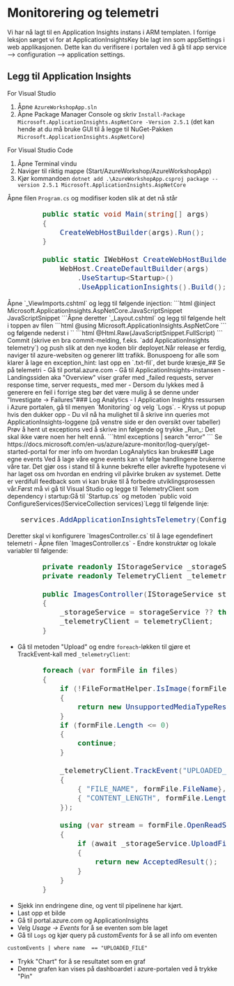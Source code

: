 # Monitorering og telemetri
Vi har nå lagt til en Application Insights instans i ARM templaten. I forrige leksjon sørget vi for at ApplicationInsightsKey ble lagt inn som appSettings i web applikasjonen. Dette kan du verifisere i portalen ved å gå til app service --> configuration --> application settings. 
​
## Legg til Application Insights
For Visual Studio
1. Åpne `AzureWorkshopApp.sln`
2. Åpne Package Manager Console og skriv `Install-Package Microsoft.ApplicationInsights.AspNetCore -Version 2.5.1` (det kan hende at du må bruke GUI til å legge til NuGet-Pakken `Microsoft.ApplicationInsights.AspNetCore`)
​

For Visual Studio Code
1. Åpne Terminal vindu
2. Naviger til riktig mappe (Start/AzureWorkshop/AzureWorkshopApp)
3. Kjør kommandoen `dotnet add .\AzureWorkshopApp.csproj package --version 2.5.1 Microsoft.ApplicationInsights.AspNetCore`

Åpne filen `Program.cs` og modifiser koden slik at det nå står
<font size="4">

```C#
        public static void Main(string[] args)
        {
            CreateWebHostBuilder(args).Run();
        }
​
        public static IWebHost CreateWebHostBuilder(string[] args) =>
            WebHost.CreateDefaultBuilder(args)
                .UseStartup<Startup>()
                .UseApplicationInsights().Build();
```
</font>
​
Åpne `_ViewImports.cshtml` og legg til følgende injection:
```html
    @inject Microsoft.ApplicationInsights.AspNetCore.JavaScriptSnippet JavaScriptSnippet
```
​
Åpne deretter `_Layout.cshtml` og legg til følgende helt i toppen av filen 
```html
    @using Microsoft.ApplicationInsights.AspNetCore
```
og følgende nederst i `<head>`
```html
    @Html.Raw(JavaScriptSnippet.FullScript)
```
​
Commit (skrive en bra commit-melding, f.eks. `add ApplicationInsights telemetry`) og push slik at den nye koden blir deployet. 
​
Når release er ferdig, naviger til azure-websiten og generer litt trafikk. Bonuspoeng for alle som klarer å lage en exception 
​
_hint: last opp en `.txt-fil`, det burde kræsje_
​
## Se på telemetri
- Gå til portal.azure.com
- Gå til ApplicationInsights-instansen
- Landingssiden aka "Overview" viser grafer med _failed requests, server response time, server requests_ med mer
- Dersom du lykkes med å generere en feil i forrige steg bør det være mulig å se denne under "Investigate -> Failures"
​
### Log Analytics
- I Application Insights ressursen i Azure portalen, gå til menyen `Monitoring` og velg `Logs`. 
- Kryss ut popup hvis den dukker opp
- Du vil nå ha mulighet til å skrive inn queries mot ApplicationInsights-loggene (på venstre side er den oversikt over tabeller)
​
Prøv å hent ut exceptions ved å skrive inn følgende og trykke _Run_:
Det skal ikke være noen her helt ennå.
```html
    exceptions | search "error"
```
Se https://docs.microsoft.com/en-us/azure/azure-monitor/log-query/get-started-portal for mer info om hvordan LogAnalytics kan brukes
​
## Lage egne events
Ved å lage våre egne events kan vi følge handlingene brukerne våre tar. Det gjør oss i stand til å kunne bekrefte eller avkrefte hypotesene vi har laget oss om hvordan en endring vil påvirke bruken av systemet. Dette er verdifull feedback som vi kan bruke til å forbedre utviklingsprosessen vår.
​
Først må vi gå til Visual Studio og legge til TelemetryClient som dependency i startup:
​
Gå til `Startup.cs` og metoden `public void ConfigureServices(IServiceCollection services)`
​
Legg til følgende linje:
<font size="4">

```c#
   services.AddApplicationInsightsTelemetry(Configuration);
```
</font>
Deretter skal vi konfigurere `ImagesController.cs` til å lage egendefinert telemetri
- Åpne filen `ImagesController.cs`
- Endre konstruktør og lokale variabler til følgende:
<font size="4">

```c#
        private readonly IStorageService _storageService;
        private readonly TelemetryClient _telemetryClient;
​
        public ImagesController(IStorageService storageService, TelemetryClient telemetryClient)
        {
            _storageService = storageService ?? throw new ArgumentNullException(nameof(storageService));
            _telemetryClient = telemetryClient;
        }
```
</font>

- Gå til metoden "Upload" og endre `foreach`-løkken til gjøre et TrackEvent-kall med `_telemetryClient`:
<font size="4">

```c#
        foreach (var formFile in files)
        {
            if (!FileFormatHelper.IsImage(formFile))
            {
                return new UnsupportedMediaTypeResult();
            }
            if (formFile.Length <= 0)
            {
                continue;
            }
​
            _telemetryClient.TrackEvent("UPLOADED_FILE", new Dictionary<string, string>
            {
                { "FILE_NAME", formFile.FileName},
                { "CONTENT_LENGTH", formFile.Length.ToString()}
            });
​
            using (var stream = formFile.OpenReadStream())
            {
                if (await _storageService.UploadFileToStorage(stream, formFile.FileName))
                {
                    return new AcceptedResult();
                }
            }
        }
```
</font>

- Sjekk inn endringene dine, og vent til pipelinene har kjørt.
- Last opp et bilde
- Gå til portal.azure.com og ApplicationInsights
- Velg _Usage -> Events_ for å se eventen som ble laget
- Gå til `Logs` og kjør query på _customEvents_ for å se all info om eventen
```html
customEvents | where name  == "UPLOADED_FILE"
```
- Trykk "Chart" for å se resultatet som en graf
- Denne grafen kan vises på dashboardet i azure-portalen ved å trykke "Pin"
